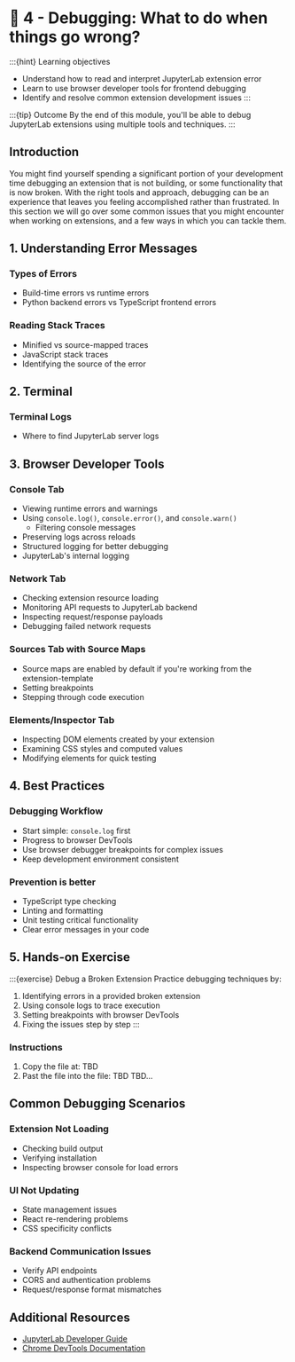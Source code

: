 # 🐞 4 - Debugging: What to do when things go wrong?

:::{hint} Learning objectives
- Understand how to read and interpret JupyterLab extension error
- Learn to use browser developer tools for frontend debugging
- Identify and resolve common extension development issues
:::

:::{tip} Outcome
By the end of this module, you'll be able to debug JupyterLab extensions using
multiple tools and techniques.
:::

## Introduction

You might find yourself spending a significant portion of your development time debugging an extension that is not building, or some functionality that is now broken. With the right tools and approach,
debugging can be an experience that leaves you feeling accomplished rather than frustrated. In this section we will
go over some common issues that you might encounter when working on extensions, and a few ways in which you can
tackle them.

## 1. Understanding Error Messages

### Types of Errors
- Build-time errors vs runtime errors
- Python backend errors vs TypeScript frontend errors

### Reading Stack Traces
- Minified vs source-mapped traces
- JavaScript stack traces
- Identifying the source of the error

## 2. Terminal

### Terminal Logs
- Where to find JupyterLab server logs

## 3. Browser Developer Tools

### Console Tab
- Viewing runtime errors and warnings
- Using `console.log()`, `console.error()`, and `console.warn()`
    - Filtering console messages
- Preserving logs across reloads
- Structured logging for better debugging
- JupyterLab's internal logging <!-- TODO: brief, make reference to section 02 -->

### Network Tab
- Checking extension resource loading
- Monitoring API requests to JupyterLab backend
- Inspecting request/response payloads
- Debugging failed network requests

### Sources Tab with Source Maps
- Source maps are enabled by default if you're working from the extension-template
- Setting breakpoints
- Stepping through code execution

### Elements/Inspector Tab
- Inspecting DOM elements created by your extension
- Examining CSS styles and computed values
- Modifying elements for quick testing

## 4. Best Practices

### Debugging Workflow
- Start simple: `console.log` first
- Progress to browser DevTools
- Use browser debugger breakpoints for complex issues
- Keep development environment consistent

### Prevention is better
- TypeScript type checking
- Linting and formatting
- Unit testing critical functionality
- Clear error messages in your code

## 5. Hands-on Exercise

:::{exercise} Debug a Broken Extension
Practice debugging techniques by:
1. Identifying errors in a provided broken extension
2. Using console logs to trace execution
3. Setting breakpoints with browser DevTools
4. Fixing the issues step by step
:::

### Instructions
1. Copy the file at: TBD
2. Past the file into the file: TBD
TBD...

## Common Debugging Scenarios

### Extension Not Loading
- Checking build output
- Verifying installation
- Inspecting browser console for load errors

### UI Not Updating
- State management issues
- React re-rendering problems
- CSS specificity conflicts

### Backend Communication Issues
- Verify API endpoints
- CORS and authentication problems
- Request/response format mismatches

## Additional Resources
- [JupyterLab Developer Guide](https://jupyterlab.readthedocs.io/en/stable/extension/extension_dev.html)
- [Chrome DevTools Documentation](https://developer.chrome.com/docs/devtools/)
